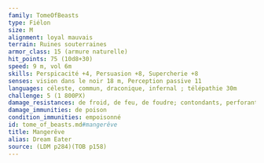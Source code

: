 ```yaml
---
family: TomeOfBeasts
type: Fiélon
size: M
alignment: loyal mauvais
terrain: Ruines souterraines
armor_class: 15 (armure naturelle)
hit_points: 75 (10d8+30)
speed: 9 m, vol 6m
skills: Perspicacité +4, Persuasion +8, Supercherie +8
senses: vision dans le noir 18 m, Perception passive 11
languages: céleste, commun, draconique, infernal ; télépathie 30m
challenge: 5 (1 800PX)
damage_resistances: de froid, de feu, de foudre; contondants, perforants et tranchants issus d'armes non magiques
damage_immunities: de poison
condition_immunities: empoisonné
id: tome_of_beasts.md#mangerêve
title: Mangerêve
alias: Dream Eater
source: (LDM p284)(TOB p158)
---
```


